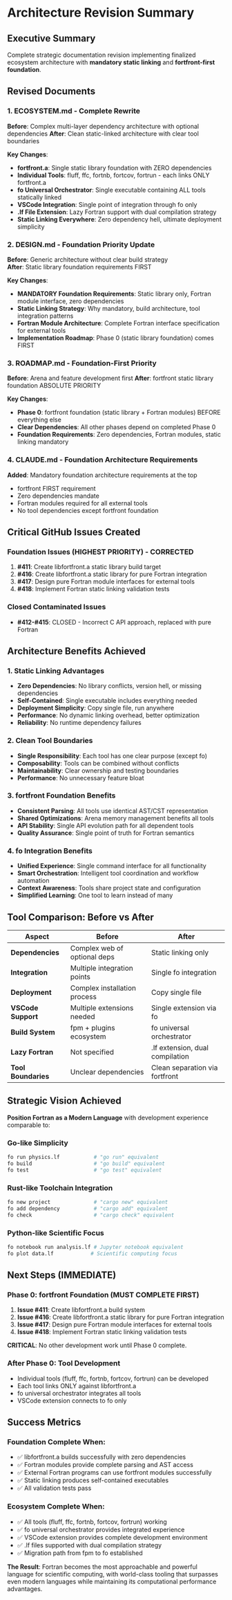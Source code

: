 # Architecture Revision Summary

## Executive Summary

Complete strategic documentation revision implementing finalized ecosystem architecture with **mandatory static linking** and **fortfront-first foundation**.

## Revised Documents

### 1. ECOSYSTEM.md - Complete Rewrite
**Before**: Complex multi-layer dependency architecture with optional dependencies
**After**: Clean static-linked architecture with clear tool boundaries

**Key Changes**:
- **fortfront.a**: Single static library foundation with ZERO dependencies
- **Individual Tools**: fluff, ffc, fortnb, fortcov, fortrun - each links ONLY fortfront.a  
- **fo Universal Orchestrator**: Single executable containing ALL tools statically linked
- **VSCode Integration**: Single point of integration through fo only
- **.lf File Extension**: Lazy Fortran support with dual compilation strategy
- **Static Linking Everywhere**: Zero dependency hell, ultimate deployment simplicity

### 2. DESIGN.md - Foundation Priority Update
**Before**: Generic architecture without clear build strategy  
**After**: Static library foundation requirements FIRST

**Key Changes**:
- **MANDATORY Foundation Requirements**: Static library only, Fortran module interface, zero dependencies
- **Static Linking Strategy**: Why mandatory, build architecture, tool integration patterns  
- **Fortran Module Architecture**: Complete Fortran interface specification for external tools
- **Implementation Roadmap**: Phase 0 (static library foundation) comes FIRST

### 3. ROADMAP.md - Foundation-First Priority
**Before**: Arena and feature development first
**After**: fortfront static library foundation ABSOLUTE PRIORITY

**Key Changes**:
- **Phase 0**: fortfront foundation (static library + Fortran modules) BEFORE everything else
- **Clear Dependencies**: All other phases depend on completed Phase 0
- **Foundation Requirements**: Zero dependencies, Fortran modules, static linking mandatory

### 4. CLAUDE.md - Foundation Architecture Requirements  
**Added**: Mandatory foundation architecture requirements at the top
- fortfront FIRST requirement
- Zero dependencies mandate  
- Fortran modules required for all external tools
- No tool dependencies except fortfront foundation

## Critical GitHub Issues Created

### Foundation Issues (HIGHEST PRIORITY) - CORRECTED
1. **#411**: Create libfortfront.a static library build target  
2. **#416**: Create libfortfront.a static library for pure Fortran integration
3. **#417**: Design pure Fortran module interfaces for external tools
4. **#418**: Implement Fortran static linking validation tests

### Closed Contaminated Issues
- **#412-#415**: CLOSED - Incorrect C API approach, replaced with pure Fortran

## Architecture Benefits Achieved

### 1. Static Linking Advantages
- **Zero Dependencies**: No library conflicts, version hell, or missing dependencies
- **Self-Contained**: Single executable includes everything needed
- **Deployment Simplicity**: Copy single file, run anywhere
- **Performance**: No dynamic linking overhead, better optimization
- **Reliability**: No runtime dependency failures

### 2. Clean Tool Boundaries
- **Single Responsibility**: Each tool has one clear purpose (except fo)
- **Composability**: Tools can be combined without conflicts
- **Maintainability**: Clear ownership and testing boundaries
- **Performance**: No unnecessary feature bloat

### 3. fortfront Foundation Benefits
- **Consistent Parsing**: All tools use identical AST/CST representation
- **Shared Optimizations**: Arena memory management benefits all tools
- **API Stability**: Single API evolution path for all dependent tools
- **Quality Assurance**: Single point of truth for Fortran semantics

### 4. fo Integration Benefits
- **Unified Experience**: Single command interface for all functionality
- **Smart Orchestration**: Intelligent tool coordination and workflow automation
- **Context Awareness**: Tools share project state and configuration
- **Simplified Learning**: One tool to learn instead of many

## Tool Comparison: Before vs After

| Aspect | Before | After |
|--------|--------|-------|
| **Dependencies** | Complex web of optional deps | Static linking only |
| **Integration** | Multiple integration points | Single fo integration |
| **Deployment** | Complex installation process | Copy single file |
| **VSCode Support** | Multiple extensions needed | Single extension via fo |
| **Build System** | fpm + plugins ecosystem | fo universal orchestrator |
| **Lazy Fortran** | Not specified | .lf extension, dual compilation |
| **Tool Boundaries** | Unclear dependencies | Clean separation via fortfront |

## Strategic Vision Achieved

**Position Fortran as a Modern Language** with development experience comparable to:

### Go-like Simplicity
```bash
fo run physics.lf           # "go run" equivalent
fo build                    # "go build" equivalent  
fo test                     # "go test" equivalent
```

### Rust-like Toolchain Integration
```bash
fo new project              # "cargo new" equivalent
fo add dependency           # "cargo add" equivalent
fo check                    # "cargo check" equivalent
```

### Python-like Scientific Focus
```bash
fo notebook run analysis.lf # Jupyter notebook equivalent
fo plot data.lf            # Scientific computing focus
```

## Next Steps (IMMEDIATE)

### Phase 0: fortfront Foundation (MUST COMPLETE FIRST)
1. **Issue #411**: Create libfortfront.a build system
2. **Issue #416**: Create libfortfront.a static library for pure Fortran integration
3. **Issue #417**: Design pure Fortran module interfaces for external tools
4. **Issue #418**: Implement Fortran static linking validation tests

**CRITICAL**: No other development work until Phase 0 complete.

### After Phase 0: Tool Development
- Individual tools (fluff, ffc, fortnb, fortcov, fortrun) can be developed
- Each tool links ONLY against libfortfront.a
- fo universal orchestrator integrates all tools
- VSCode extension connects to fo only

## Success Metrics

### Foundation Complete When:
- ✅ libfortfront.a builds successfully with zero dependencies
- ✅ Fortran modules provide complete parsing and AST access
- ✅ External Fortran programs can use fortfront modules successfully
- ✅ Static linking produces self-contained executables
- ✅ All validation tests pass

### Ecosystem Complete When:
- ✅ All tools (fluff, ffc, fortnb, fortcov, fortrun) working
- ✅ fo universal orchestrator provides integrated experience
- ✅ VSCode extension provides complete development environment
- ✅ .lf files supported with dual compilation strategy
- ✅ Migration path from fpm to fo established

**The Result**: Fortran becomes the most approachable and powerful language for scientific computing, with world-class tooling that surpasses even modern languages while maintaining its computational performance advantages.